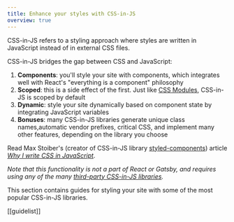 ```yaml
---
title: Enhance your styles with CSS-in-JS
overview: true
---
```


CSS-in-JS refers to a styling approach where styles are written in JavaScript instead of in external CSS files.

CSS-in-JS bridges the gap between CSS and JavaScript:

1. **Components**: you'll style your site with components, which integrates well with React's "everything is a component" philosophy
2. **Scoped**: this is a side effect of the first. Just like [CSS Modules](/docs/css-modules/), CSS-in-JS is scoped by default
3. **Dynamic**: style your site dynamically based on component state by integrating JavaScript variables
4. **Bonuses**: many CSS-in-JS libraries generate unique class names,automatic vendor prefixes, critical CSS, and implement many other features, depending on the library you choose

Read Max Stoiber's (creator of CSS-in-JS library [styled-components](/docs/styled-components/)) article [_Why I write CSS in JavaScript_](https://mxstbr.com/thoughts/css-in-js/).

_Note that this functionality is not a part of React or Gatsby, and requires using any of the many [third-party CSS-in-JS libraries](https://github.com/MicheleBertoli/css-in-js#css-in-js)._

This section contains guides for styling your site with some of the most popular CSS-in-JS libraries.

[[guidelist]]
